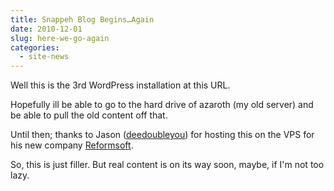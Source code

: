 ```yaml
---
title: Snappeh Blog Begins…Again
date: 2010-12-01
slug: here-we-go-again
categories: 
  - site-news
---
```


Well this is the 3rd WordPress installation at this URL.

Hopefully ill be able to go to the hard drive of azaroth (my old server) and be able to pull the old content off that.

Until then; thanks to Jason ([deedoubleyou](http://deedoubleyou.net)) for hosting this on the VPS for his new company [Reformsoft](http://reformsoft.org).

So, this is just filler. But real content is on its way soon, maybe, if I'm not too lazy.
